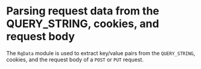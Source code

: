 
Parsing request data from the QUERY_STRING, cookies, and request body
=====================================================================

The `RqData` module is used to extract key/value pairs from the `QUERY_STRING`, cookies, and the request body of a `POST` or `PUT` request.




